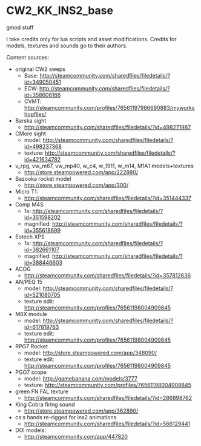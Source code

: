 # CW2_KK_INS2_base
gmod stuff

I take credits only for lua scripts and asset modifications.
Credits for models, textures and sounds go to their authors.

Content sources:
- original CW2 sweps 
	- Base: http://steamcommunity.com/sharedfiles/filedetails/?id=349050451
	- ECW: http://steamcommunity.com/sharedfiles/filedetails/?id=358608166
	- CVMT: http://steamcommunity.com/profiles/76561197986690883/myworkshopfiles/
- Barska sight
	- http://steamcommunity.com/sharedfiles/filedetails/?id=498271987
- CMore sight 
	- model: http://steamcommunity.com/sharedfiles/filedetails/?id=498237368
	- texture: http://steamcommunity.com/sharedfiles/filedetails/?id=421634782
- v_rpg, vw_m67, vw_mp40, w_c4, w_1911, w_m14, M1A1 models+textures
	- http://store.steampowered.com/app/222880/
- Bazooka rocket model
	- http://store.steampowered.com/app/300/
- Micro T1:
	- http://steamcommunity.com/sharedfiles/filedetails/?id=351444337
- Comp M4S 
	- 1x: http://steamcommunity.com/sharedfiles/filedetails/?id=351598202
	- magnified: http://steamcommunity.com/sharedfiles/filedetails/?id=355618699 
- Eotech XPS 
	- 1x: http://steamcommunity.com/sharedfiles/filedetails/?id=382661107
	- magnified: http://steamcommunity.com/sharedfiles/filedetails/?id=388446603
- ACOG
	- http://steamcommunity.com/sharedfiles/filedetails/?id=357812636 
- AN/PEQ 15
	- model: http://steamcommunity.com/sharedfiles/filedetails/?id=521080705
	- texture edit: http://steamcommunity.com/profiles/76561198004909845
- M6X module
	- model: http://steamcommunity.com/sharedfiles/filedetails/?id=617819763
	- texture edit: http://steamcommunity.com/profiles/76561198004909845
- RPG7 Rocket
	- model: http://store.steampowered.com/app/348090/
	- texture edit: http://steamcommunity.com/profiles/76561198004909845
- PGO7 scope
	- model: http://gamebanana.com/models/3777 
	- texture: http://steamcommunity.com/profiles/76561198004909845
- green FN FAL texture
	- http://steamcommunity.com/sharedfiles/filedetails/?id=286898762
- King Cobra firing sound
	- http://store.steampowered.com/app/362890/
- cs:s hands re-rigged for ins2 animations
	- http://steamcommunity.com/sharedfiles/filedetails/?id=566129441
- DOI models:
	- http://steamcommunity.com/app/447820
